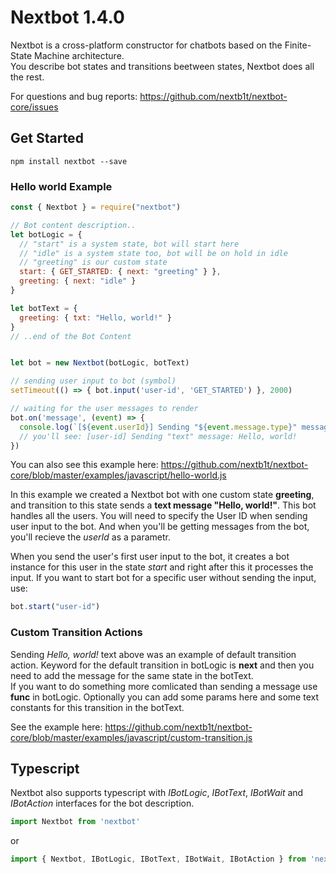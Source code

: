# Nextbot 1.4.0

Nextbot is a cross-platform constructor for chatbots based on the Finite-State Machine architecture.  
You describe bot states and transitions beetween states, Nextbot does all the rest.

For questions and bug reports: https://github.com/nextb1t/nextbot-core/issues

## Get Started
```console
npm install nextbot --save
```

### Hello world Example

```javascript
const { Nextbot } = require("nextbot")

// Bot content description..
let botLogic = {
  // "start" is a system state, bot will start here
  // "idle" is a system state too, bot will be on hold in idle
  // "greeting" is our custom state
  start: { GET_STARTED: { next: "greeting" } },
  greeting: { next: "idle" }
}

let botText = {
  greeting: { txt: "Hello, world!" }
}
// ..end of the Bot Content


let bot = new Nextbot(botLogic, botText)

// sending user input to bot (symbol)
setTimeout(() => { bot.input('user-id', 'GET_STARTED') }, 2000)

// waiting for the user messages to render
bot.on('message', (event) => {
  console.log(`[${event.userId}] Sending "${event.message.type}" message: ${msg.message.content.txt}`)
  // you'll see: [user-id] Sending "text" message: Hello, world!
})
```

You can also see this example here: https://github.com/nextb1t/nextbot-core/blob/master/examples/javascript/hello-world.js

In this example we created a Nextbot bot with one custom state **greeting**, and transition to this state sends a **text message "Hello, world!"**. This bot handles all the users. You will need to specify the User ID when sending user input to the bot. And when you'll be getting messages from the bot, you'll recieve the *userId* as a parametr.

When you send the user's first user input to the bot, it creates a bot instance for this user in the state *start* and right after this it processes the input. If you want to start bot for a specific user without sending the input, use:

```javascript
bot.start("user-id")
```

### Custom Transition Actions

Sending *Hello, world!* text above was an example of default transition action. Keyword for the default transition in botLogic is **next** and then you need to add the message for the same state in the botText.  
If you want to do something more comlicated than sending a message use **func** in botLogic. Optionally you can add some params here and some text constants for this transition in the botText.

See the example here: https://github.com/nextb1t/nextbot-core/blob/master/examples/javascript/custom-transition.js

## Typescript

Nextbot also supports typescript with _IBotLogic_, _IBotText_, _IBotWait_ and _IBotAction_ interfaces for the bot description.

```javascript
import Nextbot from 'nextbot'
```
or
```javascript
import { Nextbot, IBotLogic, IBotText, IBotWait, IBotAction } from 'nextbot'
```